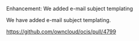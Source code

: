 Enhancement: We added e-mail subject templating

We have added e-mail subject templating.

https://github.com/owncloud/ocis/pull/4799